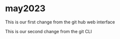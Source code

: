 # may2023
This is our first change from the git hub web interface

This is our second change from the git CLI
